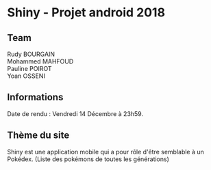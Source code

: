 # Shiny - Projet android 2018

## Team

Rudy BOURGAIN<br/>
Mohammed MAHFOUD<br/>
Pauline POIROT<br/>
Yoan OSSENI

## Informations

Date de rendu : Vendredi 14 Décembre à 23h59.

## Thème du site

Shiny est une application mobile qui a pour rôle d'être semblable à un Pokédex. (Liste des pokémons de toutes les générations)

